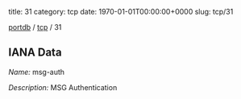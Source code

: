 title: 31
category: tcp
date: 1970-01-01T00:00:00+0000
slug: tcp/31

[portdb](/) / [tcp](/category/tcp.html) / 31


## IANA Data

_Name:_ msg-auth

_Description:_ MSG Authentication

